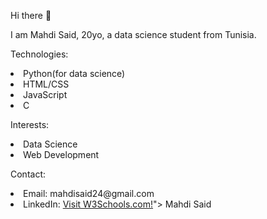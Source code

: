Hi there 👋

I am Mahdi Said, 20yo, a data science student from Tunisia.

Technologies:
  <li> Python(for data science) </li>
  <li> HTML/CSS </li>
  <li> JavaScript </li>
  <li> C </li>
  
Interests:
  <li> Data Science </li>
  <li> Web Development </li>
  
Contact:
  <li> Email: mahdisaid24@gmail.com </li>
  <li> LinkedIn: <a href="<a href="https://www.w3schools.com">Visit W3Schools.com!</a>"> Mahdi Said </a></li>

<!--
**masaid24/masaid24** is a ✨ _special_ ✨ repository because its `README.md` (this file) appears on your GitHub profile.

Here are some ideas to get you started:

- 🔭 I’m currently working on ...
- 🌱 I’m currently learning ...
- 👯 I’m looking to collaborate on ...
- 🤔 I’m looking for help with ...
- 💬 Ask me about ...
- 📫 How to reach me: ...
- 😄 Pronouns: ...
- ⚡ Fun fact: ...
-->
